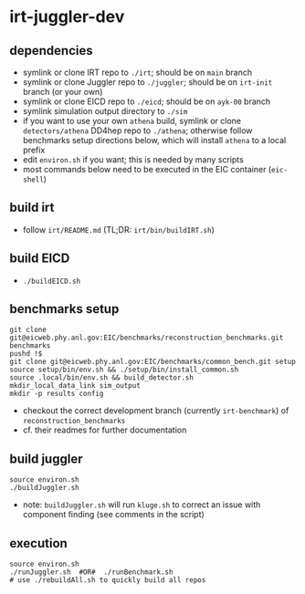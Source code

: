 # irt-juggler-dev

## dependencies
- symlink or clone IRT repo to `./irt`; should be on `main` branch
- symlink or clone Juggler repo to `./juggler`; should be on `irt-init` branch (or your own)
- symlink or clone EICD repo to `./eicd`; should be on `ayk-00` branch
- symlink simulation output directory to `./sim`
- if you want to use your own `athena` build, symlink or clone
  `detectors/athena` DD4hep repo to `./athena`; otherwise follow benchmarks setup
  directions below, which will install `athena` to a local prefix
- edit `environ.sh` if you want; this is needed by many scripts
- most commands below need to be executed in the EIC container (`eic-shell`)


## build irt
- follow `irt/README.md` (TL;DR: `irt/bin/buildIRT.sh`)


## build EICD
- `./buildEICD.sh`


## benchmarks setup
```
git clone git@eicweb.phy.anl.gov:EIC/benchmarks/reconstruction_benchmarks.git benchmarks
pushd !$
git clone git@eicweb.phy.anl.gov:EIC/benchmarks/common_bench.git setup
source setup/bin/env.sh && ./setup/bin/install_common.sh
source .local/bin/env.sh && build_detector.sh
mkdir_local_data_link sim_output
mkdir -p results config
```
- checkout the correct development branch (currently `irt-benchmark`) of
  `reconstruction_benchmarks`
- cf. their readmes for further documentation


## build juggler
```
source environ.sh
./buildJuggler.sh
```
- note: `buildJuggler.sh` will run `kluge.sh` to correct an issue with
  component finding (see comments in the script)


## execution
```
source environ.sh
./runJuggler.sh  #OR#  ./runBenchmark.sh
# use ./rebuildAll.sh to quickly build all repos
```
